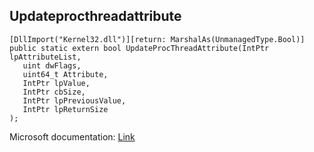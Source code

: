 ## Updateprocthreadattribute

```
[DllImport("Kernel32.dll")][return: MarshalAs(UnmanagedType.Bool)]
public static extern bool UpdateProcThreadAttribute(IntPtr lpAttributeList,
   uint dwFlags,
   uint64_t Attribute,
   IntPtr lpValue,
   IntPtr cbSize,
   IntPtr lpPreviousValue,
   IntPtr lpReturnSize
);
```

Microsoft documentation: [Link](https://docs.microsoft.com/en-us/windows/win32/api/processthreadsapi/nf-processthreadsapi-updateprocthreadattribute)
